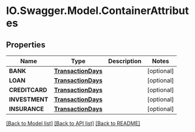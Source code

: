 # IO.Swagger.Model.ContainerAttributes
## Properties

Name | Type | Description | Notes
------------ | ------------- | ------------- | -------------
**BANK** | [**TransactionDays**](TransactionDays.md) |  | [optional] 
**LOAN** | [**TransactionDays**](TransactionDays.md) |  | [optional] 
**CREDITCARD** | [**TransactionDays**](TransactionDays.md) |  | [optional] 
**INVESTMENT** | [**TransactionDays**](TransactionDays.md) |  | [optional] 
**INSURANCE** | [**TransactionDays**](TransactionDays.md) |  | [optional] 

[[Back to Model list]](../README.md#documentation-for-models) [[Back to API list]](../README.md#documentation-for-api-endpoints) [[Back to README]](../README.md)

